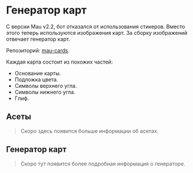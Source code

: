 # Генератор карт

С версии Mau v2.2, бот отказался от использования стикеров.
Вместо этого теперь используются изображения карт.
За сборку изображений отвечает генератор карт.

Репозиторий: [mau-cards](https://git.miroq.ru/rumia/mau-cards).

Каждая карта состоит из похожих частей:

- Основание карты.
- Подложка цвета.
- Символы верхнего угла.
- Символы нижнего угла.
- Глиф.

## Асеты

> Скоро здесь появится больше информации об асетах.

## Генератор карт

> Скоро тут появится более подробная информация о генераторе.

